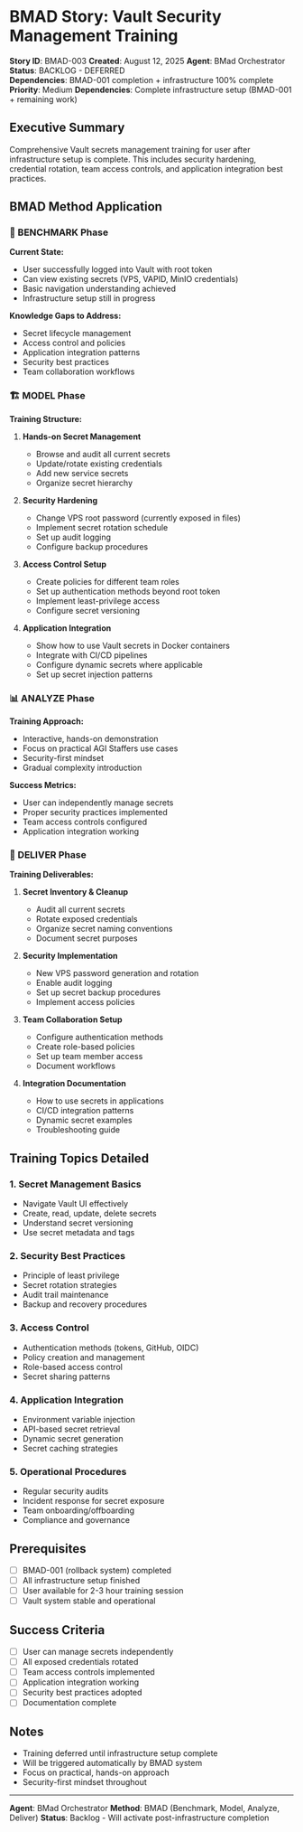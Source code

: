 # BMAD Story: Vault Security Management Training

**Story ID**: BMAD-003
**Created**: August 12, 2025
**Agent**: BMad Orchestrator
**Status**: BACKLOG - DEFERRED  
**Dependencies**: BMAD-001 completion + infrastructure 100% complete
**Priority**: Medium
**Dependencies**: Complete infrastructure setup (BMAD-001 + remaining work)

## Executive Summary
Comprehensive Vault secrets management training for user after infrastructure setup is complete. This includes security hardening, credential rotation, team access controls, and application integration best practices.

## BMAD Method Application

### 🎯 BENCHMARK Phase
**Current State:**
- User successfully logged into Vault with root token
- Can view existing secrets (VPS, VAPID, MinIO credentials)
- Basic navigation understanding achieved
- Infrastructure setup still in progress

**Knowledge Gaps to Address:**
- Secret lifecycle management
- Access control and policies  
- Application integration patterns
- Security best practices
- Team collaboration workflows

### 🏗️ MODEL Phase
**Training Structure:**

1. **Hands-on Secret Management**
   - Browse and audit all current secrets
   - Update/rotate existing credentials
   - Add new service secrets
   - Organize secret hierarchy

2. **Security Hardening**
   - Change VPS root password (currently exposed in files)
   - Implement secret rotation schedule
   - Set up audit logging
   - Configure backup procedures

3. **Access Control Setup**
   - Create policies for different team roles
   - Set up authentication methods beyond root token
   - Implement least-privilege access
   - Configure secret versioning

4. **Application Integration**
   - Show how to use Vault secrets in Docker containers
   - Integrate with CI/CD pipelines
   - Configure dynamic secrets where applicable
   - Set up secret injection patterns

### 📊 ANALYZE Phase
**Training Approach:**
- Interactive, hands-on demonstration
- Focus on practical AGI Staffers use cases
- Security-first mindset
- Gradual complexity introduction

**Success Metrics:**
- User can independently manage secrets
- Proper security practices implemented
- Team access controls configured
- Application integration working

### 🚀 DELIVER Phase
**Training Deliverables:**

1. **Secret Inventory & Cleanup**
   - Audit all current secrets
   - Rotate exposed credentials
   - Organize secret naming conventions
   - Document secret purposes

2. **Security Implementation**
   - New VPS password generation and rotation
   - Enable audit logging
   - Set up secret backup procedures
   - Implement access policies

3. **Team Collaboration Setup**
   - Configure authentication methods
   - Create role-based policies
   - Set up team member access
   - Document workflows

4. **Integration Documentation**
   - How to use secrets in applications
   - CI/CD integration patterns
   - Dynamic secret examples
   - Troubleshooting guide

## Training Topics Detailed

### 1. Secret Management Basics
- Navigate Vault UI effectively
- Create, read, update, delete secrets
- Understand secret versioning
- Use secret metadata and tags

### 2. Security Best Practices
- Principle of least privilege
- Secret rotation strategies
- Audit trail maintenance
- Backup and recovery procedures

### 3. Access Control
- Authentication methods (tokens, GitHub, OIDC)
- Policy creation and management
- Role-based access control
- Secret sharing patterns

### 4. Application Integration
- Environment variable injection
- API-based secret retrieval
- Dynamic secret generation
- Secret caching strategies

### 5. Operational Procedures
- Regular security audits
- Incident response for secret exposure
- Team onboarding/offboarding
- Compliance and governance

## Prerequisites
- [ ] BMAD-001 (rollback system) completed
- [ ] All infrastructure setup finished
- [ ] User available for 2-3 hour training session
- [ ] Vault system stable and operational

## Success Criteria
- [ ] User can manage secrets independently
- [ ] All exposed credentials rotated
- [ ] Team access controls implemented
- [ ] Application integration working
- [ ] Security best practices adopted
- [ ] Documentation complete

## Notes
- Training deferred until infrastructure setup complete
- Will be triggered automatically by BMAD system
- Focus on practical, hands-on approach
- Security-first mindset throughout

---
**Agent**: BMad Orchestrator
**Method**: BMAD (Benchmark, Model, Analyze, Deliver)
**Status**: Backlog - Will activate post-infrastructure completion